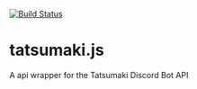[![Build Status](https://travis-ci.org/MrJacz/tatsumaki.js.svg?branch=master)](https://travis-ci.org/MrJacz/tatsumaki.js)

# tatsumaki.js
A api wrapper for the Tatsumaki Discord Bot API
